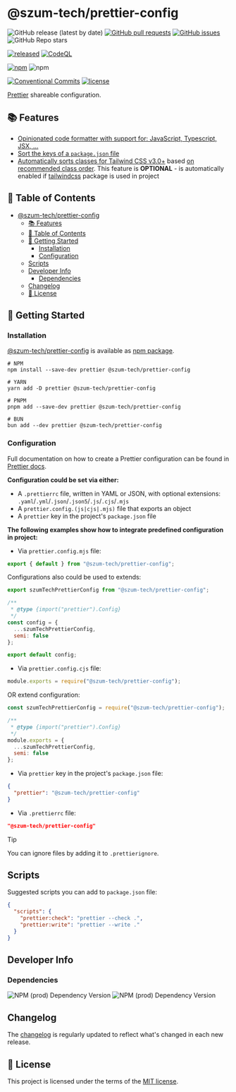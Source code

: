 # @szum-tech/prettier-config

![GitHub release (latest by date)](https://img.shields.io/github/v/release/JanSzewczyk/prettier-config)
[![GitHub pull requests](https://img.shields.io/github/issues-pr/JanSzewczyk/prettier-config)](https://github.com/JanSzewczyk/prettier-config/pulls)
[![GitHub issues](https://img.shields.io/github/issues/JanSzewczyk/prettier-config)](https://github.com/JanSzewczyk/prettier-config/issues)
![GitHub Repo stars](https://img.shields.io/github/stars/JanSzewczyk/prettier-config?style=social)

[![released](https://github.com/JanSzewczyk/prettier-config/actions/workflows/publish.yml/badge.svg?branch=main)](https://github.com/JanSzewczyk/prettier-config/actions/workflows/publish.yml)
[![CodeQL](https://github.com/JanSzewczyk/prettier-config/actions/workflows/codeql.yml/badge.svg)](https://github.com/JanSzewczyk/prettier-config/actions/workflows/codeql.yml)

[![npm](https://img.shields.io/npm/v/@szum-tech/prettier-config)](https://www.npmjs.com/package/@szum-tech/prettier-config)
![npm](https://img.shields.io/npm/dm/@szum-tech/prettier-config)

[![Conventional Commits](https://img.shields.io/badge/Conventional%20Commits-1.0.0-%23FE5196?logo=conventionalcommits&logoColor=white)](https://conventionalcommits.org)
[![license](https://img.shields.io/badge/license-MIT-blue.svg)](https://github.com/JanSzewczyk/prettier-config/blob/main/LICENSE)

[Prettier](https://prettier.io/) shareable configuration.

## 📚 Features

- [Opinionated code formatter with support for: JavaScript, Typescript, JSX, ...](https://prettier.io/)
- [Sort the keys of a `package.json` file](https://github.com/matzkoh/prettier-plugin-packagejson#readme)
- [Automatically sorts classes for Tailwind CSS v3.0+](https://github.com/tailwindlabs/prettier-plugin-tailwindcss#readme)
  based
  [on recommended class order](https://tailwindcss.com/blog/automatic-class-sorting-with-prettier#how-classes-are-sorted).
  This feature is **OPTIONAL** - is automatically enabled if [tailwindcss](https://github.com/tailwindlabs/tailwindcss)
  package is used in project

## 📖 Table of Contents

<!-- TOC -->
* [@szum-tech/prettier-config](#szum-techprettier-config)
  * [📚 Features](#-features)
  * [📖 Table of Contents](#-table-of-contents)
  * [🎯 Getting Started](#-getting-started)
    * [Installation](#installation)
    * [Configuration](#configuration)
  * [Scripts](#scripts)
  * [Developer Info](#developer-info)
    * [Dependencies](#dependencies)
  * [Changelog](#changelog)
  * [📜 License](#-license)
<!-- TOC -->

## 🎯 Getting Started

### Installation

[@szum-tech/prettier-config](https://www.npmjs.com/package/@szum-tech/prettier-config) is available as
[npm package](https://www.npmjs.com/package/@szum-tech/prettier-config).

```shell
# NPM
npm install --save-dev prettier @szum-tech/prettier-config

# YARN
yarn add -D prettier @szum-tech/prettier-config

# PNPM
pnpm add --save-dev prettier @szum-tech/prettier-config

# BUN
bun add --dev prettier @szum-tech/prettier-config
```

### Configuration

Full documentation on how to create a Prettier configuration can be found in
[Prettier docs](https://prettier.io/docs/en/configuration).

**Configuration could be set via either:**

- A `.prettierrc` file, written in YAML or JSON, with optional extensions:
  `.yaml`/`.yml`/`.json`/`.json5`/`.js`/`.cjs`/`.mjs`
- A `prettier.config.(js|cjs|.mjs)` file that exports an object
- A `prettier` key in the project's `package.json` file

**The following examples show how to integrate predefined configuration in project:**

- Via `prettier.config.mjs` file:

```js
export { default } from "@szum-tech/prettier-config";
```

Configurations also could be used to extends:

```js
export szumTechPrettierConfig from "@szum-tech/prettier-config";

/**
 * @type {import("prettier").Config}
 */
const config = {
  ...szumTechPrettierConfig,
  semi: false
};

export default config;
```

- Via `prettier.config.cjs` file:

```js
module.exports = require("@szum-tech/prettier-config");
```

OR extend configuration:

```js
const szumTechPrettierConfig = require("@szum-tech/prettier-config");

/**
 * @type {import("prettier").Config}
 */
module.exports = {
  ...szumTechPrettierConfig,
  semi: false
};
```

- Via `prettier` key in the project's `package.json` file:

```json
{
  "prettier": "@szum-tech/prettier-config"
}
```

- Via `.prettierrc` file:

```json
"@szum-tech/prettier-config"
```

> [!TIP]
> You can ignore files by adding it to `.prettierignore`.

## Scripts

Suggested scripts you can add to `package.json` file:

```json
{
  "scripts": {
    "prettier:check": "prettier --check .",
    "prettier:write": "prettier --write ."
  }
}
```

## Developer Info

### Dependencies

![NPM (prod) Dependency Version](https://img.shields.io/npm/dependency-version/%40szum-tech%2Fprettier-config/prettier-plugin-packagejson)
![NPM (prod) Dependency Version](https://img.shields.io/npm/dependency-version/%40szum-tech%2Fprettier-config/prettier-plugin-tailwindcss)

## Changelog

The [changelog](https://github.com/JanSzewczyk/prettier-config/blob/main/CHANGELOG.md) is regularly updated to reflect
what's changed in each new release.

## 📜 License

This project is licensed under the terms of the
[MIT license](https://github.com/JanSzewczyk/prettier-config/blob/main/LICENCE).
